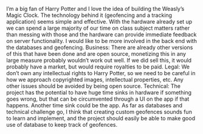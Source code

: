 I’m a big fan of Harry Potter and I love the idea of building the Weasly’s Magic Clock. The technology behind it (geofencing and a tracking application) seems simple and effective. With the hardware already set up we can spend a large majority of our time on class subject matters rather than messing with those and the hardware can provide immediate feedback on server functionality. I would like to be more involved in the back end with the databases and geofencing. 
Business:
	There are already other versions of this that have been done and are open source, monetizing this in any large measure probably wouldn’t work out well. If we did sell this, it would probably have a market, but would require royalties to be paid. 
Legal: 
	We don’t own any intellectual rights to Harry Potter, so we need to be careful in how we approach copyrighted images, intellectual properties, etc. Any other issues should be avoided by being open source. 
Technical:
	The project has the potential to have huge time sinks in hardware if something goes wrong, but that can be circumvented through a UI on the app if that happens. Another time sink could be the app. As far as databases and technical challenge go, I think that creating custom geofences sounds fun to learn and implement, and the project should easily be able to make good use of database to keep track of geofences.
